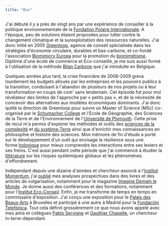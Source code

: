 ```yaml
---
title: "Bio"
---
```

J'ai débuté il y a près de vingt ans par une expérience de conseiller à la politique environnementale de la [Fondation Polaire Internationale](https://www.polarfoundation.org). A l'époque, peu de solutions étaient proposées pour lutter contre le changement climatique et la surexploitation des ressources naturelles. J'ai donc initié en 2005 [Greenloop](https://www.greenloop.eu), agence de conseil spécialisée dans les stratégies d'économie circulaire, durables et bas-carbone, et co-fondé l'association [Biomimicry Europa](https://www.biomimicry.eu) pour la promotion du [biomimétisme](https://www.ecologie.gouv.fr/biomimetisme). Diplômé d'une école de commerce et &Eacute;co-conseillé, je me suis aussi formé à l'utilisation de la méthode [Bilan Carbone](https://bilans-ges.ademe.fr/) que j'ai introduite en Belgique.

Quelques années plus tard, la crise financière de 2008-2009 greva lourdement les budgets alloués par les entreprises et les pouvoirs publics à la transition, conduisant à l'abandon de plusieurs de nos projets ou à leur transformation en coups de com' sans lendemain. Cet épisode fut pour moi révélateur des limites de l'approche par «&nbsp;petits pas&nbsp;», et de la nécessité de concevoir des alternatives aux modèles économiques dominants. J'ai donc quitté la direction de Greenloop pour suivre un Master of Science (MSc) co-organisé par le [Schumacher College](https://campus.dartington.org/schumacher-college/) et l'Ecole de Géographie, des Sciences de la Terre et de l'Environnement de l'[Université de Plymouth](https://www.plymouth.ac.uk/schools/school-of-geography-earth-and-environmental-sciences). Cette prise de recul m'a permis d'explorer les méthodes et outils des [sciences de la complexité](https://www.mdpi.com/2079-8954/7/1/4/htm) et [du système-Terre](https://www.nature.com/articles/s43017-019-0005-6) ainsi que d'enrichir mes connaissances en philosophie et histoire des sciences. Mon mémoire de fin d'étude a porté sur le développement d'un outil qui envisage la résilience sous une forme [holonique](https://fr.wikipedia.org/wiki/Holon_(philosophie)) pour mieux comprendre les interactions entre ses leviers et ses freins. C'est aussi pendant cette période que j'ai commencé à étudier la [littérature](https://collapsologie.info/en/science) sur les risques systémiques globaux et les phénomènes d'effondrement.

Indépendant depuis une dizaine d'années et chercheur-associé à l'[Institut Momentum](https://institutmomentum.org), j'ai [publié](publications.fr.md) mes analyses prospectives dans des livres et des articles de vulgarisation, notamment pour le magazine [Imagine Demain le Monde](https://www.imagine-magazine.com/). Je donne aussi des conférences et des formations, notamment pour l'[Institut Eco-Conseil](https://www.eco-conseil.be/). Enfin, je me transforme de temps en temps en commissaire d'exposition. J'ai conçu une exposition pour le [Palais des Beaux-Arts](https://www.bozar.be/fr/calendrier/tendencies-19) à Bruxelles et participé à une autre à Madrid pour la [Fundación Telefónica](https://normalfutu.re/uncategorized/grasias-the-good-collapse-exhibition/). Tout cela définit grossièrement ce que nous avons appelé avec mes amis et collègues [Pablo Servigne](https://pabloservigne.com) et [Gauthier Chapelle](https://www.babelio.com/auteur/Gauthier-Chapelle/86103), un chercheur in-terre-dépendant.
